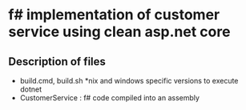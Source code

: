 # f# implementation of customer service using clean asp.net core

## Description of files

- build.cmd, build.sh *nix and windows specific versions to execute dotnet
- CustomerService : f# code compiled into an assembly
